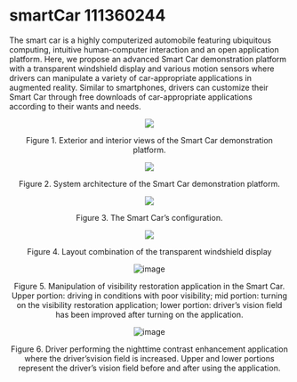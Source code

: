 # smartCar 111360244
The smart car is a highly computerized automobile featuring ubiquitous computing, intuitive human-computer interaction and an open application platform. Here, we propose an advanced Smart Car demonstration platform with a transparent windshield display and various motion sensors where drivers can manipulate a variety of car-appropriate applications in augmented reality. Similar to smartphones, drivers can customize their Smart Car through free downloads of car-appropriate applications according to their wants and needs. 



<div align="center">
<img src=https://github.com/smartCarLab/smartCar/blob/master/image/image1.png?>

Figure 1. 
Exterior and interior views of the Smart Car demonstration platform.


<img src=https://github.com/smartCarLab/smartCar/blob/master/image/image2.png?>

Figure 2. System architecture of the Smart Car demonstration platform.


<img src=https://github.com/smartCarLab/smartCar/blob/master/image/image3.png?>

Figure 3. The Smart Car’s configuration.



<img src=https://github.com/smartCarLab/smartCar/blob/master/image/image4.png?>

Figure 4. Layout combination of the transparent windshield display




![image](https://github.com/smartCarLab/smartCar/blob/master/image/image5.png?raw=true)

Figure 5. Manipulation of visibility restoration application in the Smart Car. Upper portion:
driving in conditions with poor visibility; mid portion: turning on the visibility restoration application;
lower portion: driver’s vision field has been improved after turning on the application.

![image](https://github.com/smartCarLab/smartCar/blob/master/image/image6.png?raw=true)

Figure 6. Driver performing the nighttime contrast enhancement application where the
driver’svision field is increased. Upper and lower portions represent the driver’s vision field
before and after using the application.
</div>
